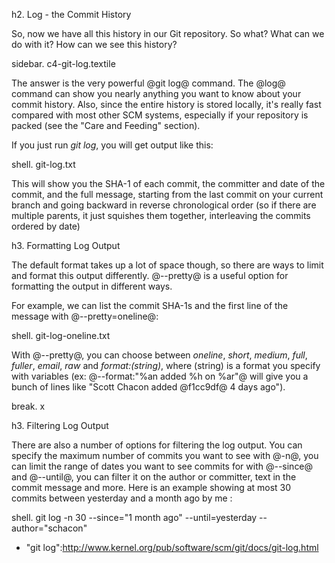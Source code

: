 <!--
SPDX-FileCopyrightText: 2008 Geoffrey Grosenbach <boss@topfunky.com>
SPDX-FileCopyrightText: 2008 Scott Chacon <schacon@gmail.com>

SPDX-License-Identifier: CC-BY-SA-3.0
-->

h2. Log - the Commit History

So, now we have all this history in our Git repository.  So what?  What can we do with it?  How can we see this history?

sidebar. c4-git-log.textile

The answer is the very powerful @git log@ command.  The @log@ command can show you nearly anything you want to know about your commit history.  Also, since the entire history is stored locally, it's really fast compared with most other SCM systems, especially if your repository is packed (see the "Care and Feeding" section).

If you just run _git log_, you will get output like this:

shell. git-log.txt

This will show you the SHA-1 of each commit, the committer and date of the commit, and the full message, starting from the last commit on your current branch and going backward in reverse chronological order (so if there are multiple parents, it just squishes them together, interleaving the commits ordered by date)

h3. Formatting Log Output

The default format takes up a lot of space though, so there are ways to limit and format this output differently.  @--pretty@ is a useful option for formatting the output in different ways.

For example, we can list the commit SHA-1s and the first line of the message with @--pretty=oneline@:

shell. git-log-oneline.txt

With @--pretty@, you can choose between _oneline_, _short_, _medium_, _full_, _fuller_, _email_, _raw_ and _format:(string)_, where (string) is a format you specify with variables (ex: @--format:"%an added %h on %ar"@ will give you a bunch of lines like "Scott Chacon added @f1cc9df@ 4 days ago").

break. x

h3. Filtering Log Output

There are also a number of options for filtering the log output.  You can specify the maximum number of commits you want to see with @-n@, you can limit the range of dates you want to see commits for with @--since@ and @--until@, you can filter it on the author or committer, text in the commit message and more.  Here is an example showing at most 30 commits between yesterday and a month ago by me :

shell. git log -n 30 --since="1 month ago" --until=yesterday --author="schacon"

* "git log":http://www.kernel.org/pub/software/scm/git/docs/git-log.html
